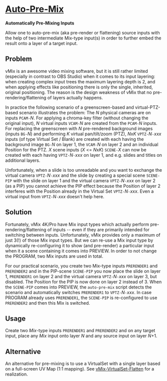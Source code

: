 
[Auto-Pre-Mix](auto-pre-mix.vb)
===============================

**Automatically Pre-Mixing Inputs**

Allow one to auto-pre-mix (aka pre-render or flattening) source
inputs with the help of two intermediate Mix-type input(s) in order to
further embed the result onto a layer of a target input.

Problem
-------

vMix is an awesome video mixing software, but it is still rather limited
(especially in contrast to OBS Studio) when it comes to its input
layering: when creating complex input trees the maximum layering depth
is 2, and when applying effects like positioning there is only the
single, inherited, original positioning. The reason is the design
weakness of vMix that no pre-rendering/flattening of layers actually
happens.

In practice the following scenario of a greenscreen-based and
virtual-PTZ-based scenario illustrates the problem: The *N* physical
cameras are on inputs `PCAM-`*N*. For applying a chroma-key filter
(without changing the original input), *N* virtual inputs `VCAM-`*N*
are created from the `PCAM-`*N* inputs. For replacing the greenscreen
with *N* pre-rendered background images (inputs `BG-`*N*) and performing
*K* virtual pan/tilt/zoom (PTZ), *N*x*K* `VPTZ-`*N*`-`*xxx* inputs (of
type Virtual Set / Blank) are created with each having the background
image `BG-`*N* on layer 1, the `VCAM-`*N* on layer 2 and an individual
Position for the PTZ. *X* scene inputs (*X* &lt;= *N*x*K*) `SCENE-`*X*
can now be created with each having `VPTZ-`*N*`-`*xxx* on layer 1,
and e.g. slides and titles on additional layers.

Unfortunately, when a slide is too unreadable and you want to exchange
the virtual camera `VPTZ-`*N*`-`*xxx* and the slide by creating
a special scene `SCENE-PIP` with the slide on layer 1 and the virtual camera
`VPTZ-`*N*`-`*xxx* on layer 2 (as a PIP) you cannot achieve the PIP
effect because the Position of layer 2 interferes with the Position
already in the Virtual Set `VPTZ-`*N*`-`*xxx*. Even a virtual input from
`VPTZ-`*N*`-`*xxx* doesn't help here.

Solution
--------

Fortunately, vMix 4K/Pro have Mix input types which actually perform
pre-rendering/flattening of inputs -- even if they are primarily
intended for switching between inputs. Unfortunately, vMix provides only
a maximum of just 3(!) of those Mix input types. But we can re-use a Mix
input type by dynamically re-configuring it to show (and pre-render) a
particular input when it a scene containing it comes into PREVIEW. In
order to not change the PROGRAM, two Mix inputs are used in total.

For our practical scenario, you create two Mix-type inputs `PRERENDER1`
and `PRERENDER2` and in the PIP-scene `SCENE-PIP` you now place the
slide on layer 1, `PRERENDER1` on layer 2 and the virtual camera
`VPTZ-`*N*`-`*xxx* on layer 3, but disabled. The Position for the
PIP is now done on layer 2 instead of 3. When the `SCENE-PIP` comes
into PREVIEW, the `auto-pre-mix` script detects the scenario and
automatically switches `PRERENDER1` to `VPTZ-`*N*`-`*xxx*. In case
PROGRAM already uses `PRERENDER1`, the `SCENE-PIP` is re-configured to
use `PRERENDER2` and then this Mix is switched.

Usage
-----

Create two *Mix*-type inputs `PRERENDER1` and `PRERENDER2` and on any
target input, place any *Mix* input onto layer *N* and any source input
on layer *N*+1.

Alternative
-----------

An alternative for pre-mixing is to use a VirtualSet with a single
layer based on a full-screen UV Map (1:1 mapping). See [vMix-VirtualSet-Flatten](https://github.com/rse/vmix-assets/tree/master/vMix-VirtualSet-Flatten)
for a realization.


